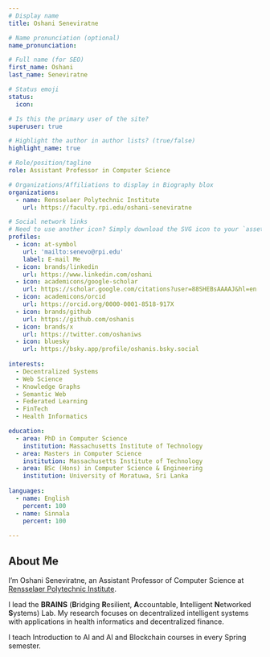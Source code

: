 ```yaml
---
# Display name
title: Oshani Seneviratne

# Name pronunciation (optional)
name_pronunciation: 

# Full name (for SEO)
first_name: Oshani
last_name: Seneviratne

# Status emoji
status:
  icon:

# Is this the primary user of the site?
superuser: true

# Highlight the author in author lists? (true/false)
highlight_name: true

# Role/position/tagline
role: Assistant Professor in Computer Science

# Organizations/Affiliations to display in Biography blox
organizations:
  - name: Rensselaer Polytechnic Institute
    url: https://faculty.rpi.edu/oshani-seneviratne

# Social network links
# Need to use another icon? Simply download the SVG icon to your `assets/media/icons/` folder.
profiles:
  - icon: at-symbol
    url: 'mailto:senevo@rpi.edu'
    label: E-mail Me
  - icon: brands/linkedin
    url: https://www.linkedin.com/oshani
  - icon: academicons/google-scholar
    url: https://scholar.google.com/citations?user=88SHEBsAAAAJ&hl=en
  - icon: academicons/orcid
    url: https://orcid.org/0000-0001-8518-917X
  - icon: brands/github
    url: https://github.com/oshanis
  - icon: brands/x
    url: https://twitter.com/oshaniws
  - icon: bluesky
    url: https://bsky.app/profile/oshanis.bsky.social
  
interests:
  - Decentralized Systems
  - Web Science
  - Knowledge Graphs
  - Semantic Web
  - Federated Learning
  - FinTech
  - Health Informatics

education:
  - area: PhD in Computer Science
    institution: Massachusetts Institute of Technology
  - area: Masters in Computer Science
    institution: Massachusetts Institute of Technology
  - area: BSc (Hons) in Computer Science & Engineering
    institution: University of Moratuwa, Sri Lanka
    
languages:
  - name: English
    percent: 100
  - name: Sinnala
    percent: 100
  
---
```


## About Me

I’m Oshani Seneviratne, an Assistant Professor of Computer Science at [Rensselaer Polytechnic Institute](https://rpi.edu).

I lead the **BRAINS** (**B**ridging **R**esilient, **A**ccountable, **I**ntelligent **N**etworked **S**ystems) Lab. My research focuses on decentralized intelligent systems with applications in health informatics and decentralized finance. 

I teach Introduction to AI and AI and Blockchain courses in every Spring semester.